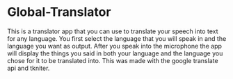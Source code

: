 # Global-Translator

This is a translator app that you can use to translate your speech into text for any language. You first select the language that you will speak in and the language you want as output. 
After you speak into the microphone the app will display the things you said in both your language and the language you chose for it to be translated into. 
This was made with the google translate api and tkniter. 

